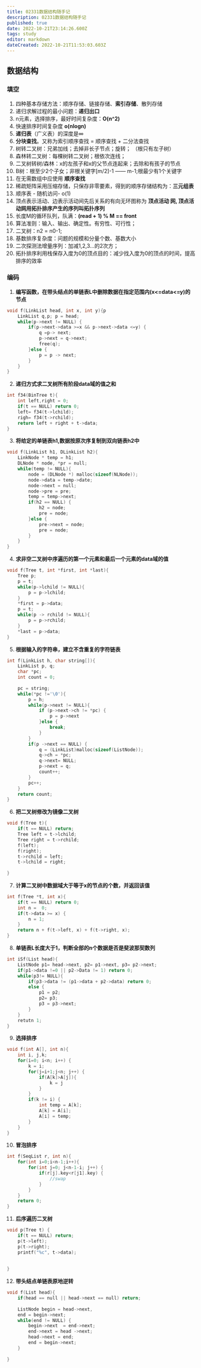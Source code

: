 ```yaml
---
title: 02331数据结构随手记
description: 02331数据结构随手记
published: true
date: 2022-10-21T23:14:26.600Z
tags: study
editor: markdown
dateCreated: 2022-10-21T11:53:03.603Z
---
```


## 数据结构

### 填空

1. 四种基本存储方法：顺序存储、链接存储、**索引存储**、散列存储
2. 递归求解过程的最小问题：**递归出口**
3. n元素，选择排序，最好时间复杂度：**O(n^2)**
4. 快速排序时间复杂度 **o(nlogn)**
5. **递归表**（广义表）的深度是∞
6. **分块查找**。又称为索引顺序查找 =  顺序查找 + 二分法查找
7. 树转二叉树：兄弟加线；去掉非长子节点；旋转； （根只有左子树）
8. 森林转二叉树：每棵树转二叉树；根依次连线；
9. 二叉树转树/森林：x的左孩子和x的父节点连起来；去除和有孩子的节点
10. B树：根至少2个子女；非根关键字[m/2]-1 —— m-1;根最少有1个关键字
11. 在无需数组中应使用 **顺序查找**
12. 稀疏矩阵采用压缩存储，只保存非零要素，得到的顺序存储结构为：**三元组表**
13. 顺序表 - 随机访问- o(1)
14. 顶点表示活动、边表示活动间先后关系的有向无环图称为 **顶点活动 **网, 顶点活动网用拓扑排序产生的序列叫**拓扑序列**
15. 长度M的循环队列，队满：**(read + 1) % M == front**
16. 算法准则：输入、输出、确定性。有穷性、可行性；
17. 二叉树：n2 = n0-1;
18. 基数排序复杂度：问题的规模和分量个数、基数大小
19. 二次探测法增量序列：加减1,2,3...的2次方；
20. 拓扑排序利用栈保存入度为0的顶点目的：减少找入度为0的顶点的时间，提高排序的效率

### 编码

1. **编写函数，在带头结点的单链表L中删除数据在指定范围内(x<=data<=y)的节点**

```c
void f(LinkList head, int x, int y){p
    LinkList q,p; p = head;
    while(p->next != NULL) {
        if(p->next->data >=x && p->next->data <=y) {
            q =p-> next;
            p->next = q->next;
            free(q);
        }else {
            p = p -> next;
        }
    }
}
```

2. **递归方式求二叉树所有阶段data域的值之和**

```c
int f34(BinTree t){
    int left,right = 0;
    if(t == NULL) return 0;
    left= f34(t->lchild);
    righ= f34(t->rchild);   
    return left + right + t->data; 
}
```

3. **将给定的单链表h1,数据按原次序复制到双向链表h2中**

```c
void f(LinkList h1, DLinkList h2){
    LinkNode * temp = h1;
    DLNode * node, *pr = null;
    while(temp != NULL){
        node = (DLNode *) malloc(sizeof(NLNode));
        node->data = temp->date;
        node->next = null;
        node->pre = pre;
        temp = temp->next;
        if(h2 == NULL) {
            h2 = node;
            pre = node;
        }else {
            pre->next = node;
            pre = node;
        }
    }
}
```

4. **求非空二叉树中序遍历的第一个元素和最后一个元素的data域的值**

```C
void f(Tree t, int *first, int *last){
    Tree p;
    p = t;
    while(p->lchild != NULL){
        p = p->lchild;
    }
    *first = p->data;
    p = t;
    while(p -> rchild != NULL){
        p = p->rchild;
    }
    *last = p->data;
}
```

5. **根据输入的字符串，建立不含重复的字符链表**

```c
int f(LinkList h, char string[]){
    LinkList p, q;
    char *pc;
    int count = 0;
    
    pc = string;
    while(*pc !='\0'){
        p = h;
        while(p->next != NULL){
            if (p->next->ch != *pc) {
                p = p->next
            }else {
                break;
            }
        }
        if(p ->next == NULL) {
            q = (LinkList)malloc(sizeof(ListNode));
            q->ch = *pc;
            q->next= NULL;
            p->next = q;
            count++;
        }
        pc++;
    }
    return count;
}
```

6. **把二叉树修改为镜像二叉树**

```c
void f(Tree t){
    if(t == NULL) return;
    Tree left = t->lchild;
    Tree right = t->rchild;
    f(left);
    f(right);
    t->rchild = left;
    t->lchild = right;
         
}
```

7. **计算二叉树中数据域大于等于x的节点的个数，并返回该值**

```c
int f(Tree *t, int x){
    if(t == NULL) return 0;
    int n =  0;
    if(t->data >= x) {
        n = 1;
    }
    return n + f(t->left, x) + f(t->right, x);
}
```

8. **单链表L长度大于1，判断全部的n个数据是否是斐波那契数列**

```c
int iSf(List head){
    ListNode p1= head->next, p2= p1->next, p3= p2->next;
    if(p1->data !=0 || p2->Data != 1) return 0;
    while(p3!= NULL){
        if(p3->data != (p1->data + p2->data) return 0;
        else {
            p1 = p2;
            p2= p3;
            p3 = p3->next;
        }
    }
    retutn 1;
}
```

9. **选择排序**

```c
void f(int A[], int n){
    int i, j,k;
    for(i=0; i<n; i++) {
        k = i;
        for(j=i+1;j<n; j++) {
            if(A[k]>A[j]){
                k = j
            }
        }
        if(k != i) {
            int temp = A[k];
            A[k] = A[i];
            A[i] = temp;
        }
    }
}
```

10. **冒泡排序**

```c
int f(SeqList r, int n){
    for(int i=0;i<n-1;i++){
        for(int j=0; j<n-1-i; j++) {
            if(r[j].key<r[j1].key) {
                //swap
            }
        }
    }
    return 0;
}
```

11. **后序遍历二叉树**

```c
void p(Tree t) {
    if(t == NULL) return;
    p(t->left);
    p(t->right);
    printf("%c", t->data);
    
    
}
```

12. **带头结点单链表原地逆转**

```C
void f(List head){
    if(head == null || head->next == null) return;
    
    ListNode begin = head->next, 
    end = begin->next;
    while(end != NULL) {
        begin->next  = end->next;
        end->next = head ->next;
        head->next = end;
        end = begin->next;
    }
    
}
```

